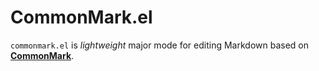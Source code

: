 # CommonMark.el

`commonmark.el` is *lightweight* major mode for editing Markdown based on [**CommonMark**](http://commonmark.org/).
